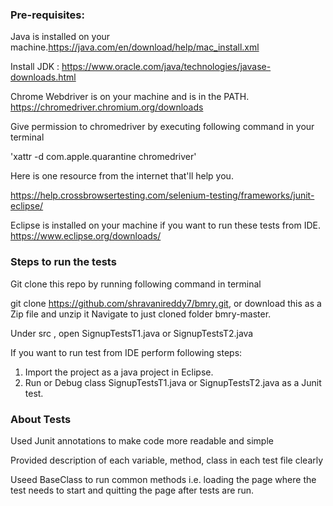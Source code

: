 ### Pre-requisites:

Java is installed on your machine.https://java.com/en/download/help/mac_install.xml

Install JDK : https://www.oracle.com/java/technologies/javase-downloads.html

Chrome Webdriver is on your machine and is in the PATH. https://chromedriver.chromium.org/downloads 

Give permission to chromedriver by executing following command in your terminal 

'xattr -d com.apple.quarantine chromedriver'

Here is one resource from the internet that'll help you.

https://help.crossbrowsertesting.com/selenium-testing/frameworks/junit-eclipse/

Eclipse is installed on your machine if you want to run these tests from IDE.
https://www.eclipse.org/downloads/


### Steps to run the tests 

Git clone this repo by running following command in terminal

git clone https://github.com/shravanireddy7/bmry.git, or download this as a Zip file and unzip it
Navigate to just cloned folder bmry-master.

Under src , open SignupTestsT1.java or SignupTestsT2.java

If you want to run test from IDE perform following steps:

1. Import the project as a java project in Eclipse.
2. Run or Debug class SignupTestsT1.java or SignupTestsT2.java as a Junit test.


### About Tests
Used Junit annotations to make code more readable and simple

Provided description of each variable, method, class in each test file clearly

Useed BaseClass to run common methods i.e. loading the page where the test needs to start and quitting the page after tests are run.

